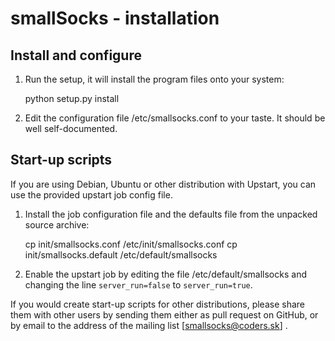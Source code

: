 smallSocks - installation
=========================

Install and configure
---------------------

1. Run the setup, it will install the program files onto your system:

    python setup.py install

2. Edit the configuration file /etc/smallsocks.conf to your taste. It should
be well self-documented.

Start-up scripts
----------------

If you are using Debian, Ubuntu or other distribution with Upstart, you can
use the provided upstart job config file.

1. Install the job configuration file and the defaults file from the unpacked source archive:

    cp init/smallsocks.conf /etc/init/smallsocks.conf
    cp init/smallsocks.default /etc/default/smallsocks

2. Enable the upstart job by editing the file /etc/default/smallsocks and
changing the line `server_run=false` to `server_run=true`.

If you would create start-up scripts for other distributions, please share
them with other users by sending them either as pull request on GitHub,
or by email to the address of the mailing list [smallsocks@coders.sk] .
